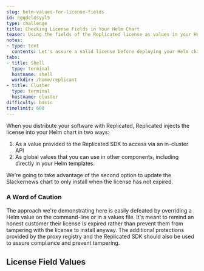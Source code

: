 ```yaml
---
slug: helm-values-for-license-fields
id: egqdclosyyl5
type: challenge
title: Checking License Fields in Your Helm Chart
teaser: Using the fields of the Replicated license as values in your Helm chart
notes:
- type: text
  contents: Let's assure a valid license before deploying your Helm chart
tabs:
- title: Shell
  type: terminal
  hostname: shell
  workdir: /home/replicant
- title: Cluster
  type: terminal
  hostname: cluster
difficulty: basic
timelimit: 600
---
```


When you distribute your software with Replicated, Replicated injects the
license into your Helm chart in two ways:

1. As a value provided to the Replicated SDK to access via an in-cluster API
2. As global values that you can use in other components, including directly in your Helm templates.

We're going to take advantage of the second option to update the Slackernews
chart to only install when the license has not expired.

### A Word of Caution

The approach we're demonstrating here is easily defeated by overriding a Helm
value on the command-line or in a values file. It's meant to remind an honest
customer their license is expired rather than prevent them from tampering with
the license to install anyway. The additional protections provided by the proxy
registry and the Replicated SDK should also be used to assure compliance and
prevent tampering.

License Field Values
--------------------
